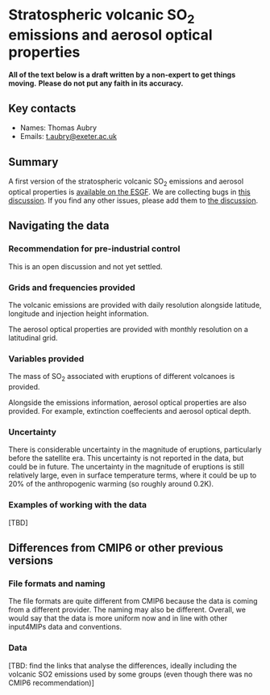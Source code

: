 # Stratospheric volcanic SO<sub>2</sub> emissions and aerosol optical properties

**All of the text below is a draft written by a non-expert to get things moving.**
**Please do not put any faith in its accuracy.**

## Key contacts

- Names: Thomas Aubry
- Emails: t.aubry@exeter.ac.uk

## Summary

A first version of the stratospheric volcanic SO<sub>2</sub> emissions
and aerosol optical properties is
[available on the ESGF](https://aims2.llnl.gov/search?project=input4MIPs&versionType=all&activeFacets=%7B%22source_id%22%3A%22UOEXETER-CMIP-1-1-3%22%7D).
We are collecting bugs in [this discussion](https://github.com/PCMDI/input4MIPs_CVs/discussions/142).
If you find any other issues, please add them to
[the discussion](https://github.com/PCMDI/input4MIPs_CVs/discussions/142).

## Navigating the data

### Recommendation for pre-industrial control

This is an open discussion and not yet settled.

### Grids and frequencies provided

The volcanic emissions are provided with daily resolution
alongside latitude, longitude and injection height information.

The aerosol optical properties are provided with monthly resolution
on a latitudinal grid.

### Variables provided

The mass of SO<sub>2</sub> associated with eruptions of different volcanoes is provided.

Alongside the emissions information, aerosol optical properties are also provided.
For example, extinction coeffecients and aerosol optical depth.

### Uncertainty

There is considerable uncertainty in the magnitude of eruptions,
particularly before the satellite era.
This uncertainty is not reported in the data, but could be in future.
The uncertainty in the magnitude of eruptions is still relatively large,
even in surface temperature terms,
where it could be up to 20% of the anthropogenic warming (so roughly around 0.2K).

### Examples of working with the data

[TBD]

## Differences from CMIP6 or other previous versions

### File formats and naming

The file formats are quite different from CMIP6 
because the data is coming from a different provider.
The naming may also be different.
Overall, we would say that the data is more uniform now
and in line with other input4MIPs data and conventions.

### Data

[TBD: find the links that analyse the differences, 
ideally including the volcanic SO2 emissions used by some groups 
(even though there was no CMIP6 recommendation)]
